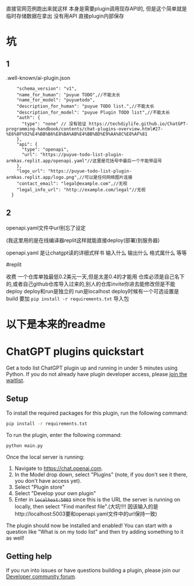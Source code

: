 直接官网范例跑出来就这样
本身是需要plugin调用现存API的,
但是这个简单就是临时存储数据在拿出 没有用API 直接plugin内部保存

# 坑
## 1

.well-known/ai-plugin.json
```{
    "schema_version": "v1",
    "name_for_human": "puyue TODO",//不能太长
    "name_for_model": "puyuetodo",
    "description_for_human": "puyue TODO list.",//不能太长
    "description_for_model": "puyue Plugin TODO list",//不能太长
    "auth": {
      "type": "none" // 没有验证 https://techdiylife.github.io/ChatGPT-programming-handbook/contents/chat-plugins-overview.html#27-%E6%8F%92%E4%BB%B6%E8%BA%AB%E4%BB%BD%E9%AA%8C%E8%AF%81
    },
    "api": {
      "type": "openapi",
      "url": "https://puyue-todo-list-plugin-armkas.replit.app/openapi.yaml"//这里是花括号中最后一个不能带逗号
    },
    "logo_url": "https://puyue-todo-list-plugin-armkas.replit.app/logo.png",//可以是任何网络图片连接
    "contact_email": "legal@example.com",//无视
    "legal_info_url": "http://example.com/legal"//无视
  }
```
  
## 2

openapi.yaml文件中url别忘了设定 

(我这里用的是在线编译器replit这样就能直接deploy(部署)到服务器)

openapi.yaml 是让chatgpt读的详细式样书 输入什么 输出什么 格式属什么 等等

#replit

收费 一个仓库单独最低0.2美元一天,但是太差0.4的才能用
仓库必须是自己名下的,或者自己github仓库导入过来的,别人的仓库invite你进去能修改但是不能deploy
deploy和run是独立的 run是localhost
deploy时候有一个可选设置是build 要加 ``pip install -r requirements.txt`` 导入包

# 以下是本来的readme

# ChatGPT plugins quickstart

Get a todo list ChatGPT plugin up and running in under 5 minutes using Python. If you do not already have plugin developer access, please [join the waitlist](https://openai.com/waitlist/plugins).

## Setup

To install the required packages for this plugin, run the following command:

```bash
pip install -r requirements.txt
```

To run the plugin, enter the following command:

```bash
python main.py
```

Once the local server is running:

1. Navigate to https://chat.openai.com. 
2. In the Model drop down, select "Plugins" (note, if you don't see it there, you don't have access yet).
3. Select "Plugin store"
4. Select "Develop your own plugin"
5. Enter in ~~`localhost:5003`~~ since this is the URL the server is running on locally, then select "Find manifest file".(大坑!!!! 因该输入的是http://localhost:5003要和openapi.yaml文件中的url保持一致)

The plugin should now be installed and enabled! You can start with a question like "What is on my todo list" and then try adding something to it as well! 

## Getting help

If you run into issues or have questions building a plugin, please join our [Developer community forum](https://community.openai.com/c/chat-plugins/20).
